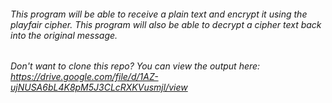 ###### This program will be able to receive a plain text and encrypt it using the playfair cipher. This program will also be able to decrypt a cipher text back into the original message. 
###### Don't want to clone this repo? You can view the output here: https://drive.google.com/file/d/1AZ-ujNUSA6bL4K8pM5J3CLcRXKVusmjl/view